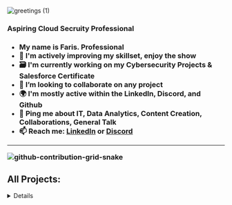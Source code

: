 ![greetings (1)](https://user-images.githubusercontent.com/109401839/212478916-224c7588-ae9d-41bf-ad0f-228ab2e0d110.gif)

<h3>Aspiring Cloud Secruity Professional<h3>

- My name is Faris. Professional
- 🧠 I'm actively improving my skillset, enjoy the show
- 🗃 I'm currently working on my Cybersecurity Projects & Salesforce Certificate
- 👯 I’m looking to collaborate on any project
- 🌍 I'm mostly active within the LinkedIn, Discord, and Github
- 💬 Ping me about **IT**, **Data Analytics**, **Content Creation**, **Collaborations**, **General Talk**
- 📫 Reach me: [LinkedIn](https://www.linkedin.com/in/fnabeel/) or [Discord](https://discord.com/invite/Yr3nveCWAE)

---

![github-contribution-grid-snake](https://user-images.githubusercontent.com/109401839/212478926-900d4c1f-7cc6-4334-a601-523e4f7c5a62.svg)

<h2> All Projects:</h2>

<details close>

<div>

</summary>

<h2> 🔐Cybersecurity Projects:</h2>

### [Summary of Cloud SOC Project](https://github.com/fnabeel/Cloud-SOC-Project-Directory)

- [Cloud SOC Pre-requisites](https://github.com/fnabeel/Cloud-SOC-PreReq)
- [Logging and Monitoring](https://github.com/fnabeel/Logging-and-Monitoring)
- [Microsoft Sentinel SIEM](https://github.com/fnabeel/Microsoft-Sentinel-SIEM-)
- [Secure Cloud Configuration](https://github.com/fnabeel/Secure-Cloud-Configuration)

---

<h2> 💻Data Projects:</h2>

<details close>

<div>

</summary>
  
  - [SOC Environment Analysis](https://github.com/fnabeel/SOC-Environment-Cost-Analysis)
  - [Creating & Processing Data Pipeline](https://github.com/fnabeel/Building-Pipelines)
  - [Data Science Collection](https://github.com/fnabeel/Data-Science-Collection)
  - [SpaceX Falcon-9](https://github.com/fnabeel/Space-X-Falcon-9)
  

---

<h2>👨‍💻 IT Help Desk Projects:</h2>

<details close>

<div>

</summary>

- <b>osTicket (Help Desk Ticketing Systems)</b>
  - [osTicket: Prerequisites and Installation](https://github.com/fnabeel/osticket_prereqs)
  - [osTicket: Post-Installation Configuration](https://github.com/fnabeel/osTicket---Post-Install-Configuration)
  - [osTicket: Ticket Lifecycle Examples](https://github.com/fnabeel/osTicket---Ticket-Lifecycle-Intake-Through-Resolution)

- <b>Microsoft Azure</b>
  - [Configuring On-premises Active Directory within Azure VMs](https://github.com/fnabeel/configure-ad)
  - [Network Security Groups (NSGs) and Inspecting Network Protocols](https://github.com/fnabeel/-azure-network-protocols)
  - [Network File Shares and Permissions](https://github.com/fnabeel/Network-File-Shares-and-Permissions)
  - [Building Intuition for DNS](https://github.com/fnabeel/Building-Intuition-for-DNS)
